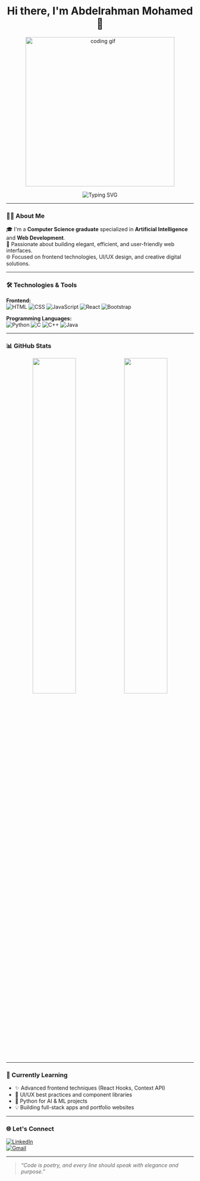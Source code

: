 <!-- Elegant GitHub Profile README for Abdelrahman Mohamed -->

<h1 align="center">Hi there, I'm Abdelrahman Mohamed 👋</h1>
<p align="center">
  <img src="https://i.giphy.com/8ArzbGWLVNQzRv1aAL.webp" width="400" alt="coding gif">
</p>

<p align="center">
  <img src="https://readme-typing-svg.demolab.com?font=Fira+Code&duration=2500&pause=1000&color=2A73C2&center=true&vCenter=true&width=450&lines=Frontend+Web+Developer;AI+Enthusiast;Computer+Science+Graduate" alt="Typing SVG" />
</p>

---

### 👨‍🎓 About Me

🎓 I'm a **Computer Science graduate** specialized in **Artificial Intelligence** and **Web Development**.  
🎯 Passionate about building elegant, efficient, and user-friendly web interfaces.  
🌐 Focused on frontend technologies, UI/UX design, and creative digital solutions.

---

### 🛠️ Technologies & Tools

**Frontend:**  
![HTML](https://img.shields.io/badge/-HTML5-E34F26?style=for-the-badge&logo=html5&logoColor=white)
![CSS](https://img.shields.io/badge/-CSS3-1572B6?style=for-the-badge&logo=css3&logoColor=white)
![JavaScript](https://img.shields.io/badge/-JavaScript-F7DF1E?style=for-the-badge&logo=javascript&logoColor=black)
![React](https://img.shields.io/badge/-React-61DAFB?style=for-the-badge&logo=react&logoColor=black)
![Bootstrap](https://img.shields.io/badge/-Bootstrap-563D7C?style=for-the-badge&logo=bootstrap&logoColor=white)

**Programming Languages:**  
![Python](https://img.shields.io/badge/-Python-3776AB?style=for-the-badge&logo=python&logoColor=white)
![C](https://img.shields.io/badge/-C-00599C?style=for-the-badge&logo=c&logoColor=white)
![C++](https://img.shields.io/badge/-C++-00599C?style=for-the-badge&logo=c%2B%2B&logoColor=white)
![Java](https://img.shields.io/badge/-Java-007396?style=for-the-badge&logo=java&logoColor=white)

---

### 📊 GitHub Stats

<p align="center">
  <img src="https://github-readme-stats.vercel.app/api?username=abdelrahmanmohamed213&show_icons=true&theme=dracula&hide_border=true" width="48%" />
  <img src="https://github-readme-stats.vercel.app/api/top-langs/?username=abdelrahmanmohamed213&layout=compact&theme=dracula&hide_border=true" width="48%" />
</p>

---

### 🧠 Currently Learning

- ✨ Advanced frontend techniques (React Hooks, Context API)
- 🎨 UI/UX best practices and component libraries
- 🤖 Python for AI & ML projects
- 💡 Building full-stack apps and portfolio websites

---

### 🌐 Let's Connect

[![LinkedIn](https://img.shields.io/badge/-LinkedIn-0A66C2?style=for-the-badge&logo=linkedin&logoColor=white)](https://www.linkedin.com/in/abdelrahman-mohamed-445668313/)  
[![Gmail](https://img.shields.io/badge/-abdelrahmanmohamed213@gmail.com-D14836?style=for-the-badge&logo=gmail&logoColor=white)](mailto:abdelrahmanmohamed213@gmail.com)

---

> _“Code is poetry, and every line should speak with elegance and purpose.”_

<!-- Optional Snake animation if enabled -->
<!-- ![Snake animation](https://github.com/abdelrahmanmohamed213/abdelrahmanmohamed213/blob/output/github-contribution-grid-snake.svg) -->
